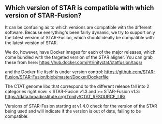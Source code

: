 
## Which version of STAR is compatible with which version of STAR-Fusion?

It can be confusing as to which versions are compatible with the different software.   Because everything's been fairly dynamic, we try to support only the latest version of STAR-Fusion, which should ideally be compatible with the latest version of STAR.

We do, however, have Docker images for each of the major releases, which come bundled with the targeted version of the STAR aligner.  You can grab these from here:
https://hub.docker.com/r/trinityctat/ctatfusion/tags/

and the Docker file itself is under version control:
https://github.com/STAR-Fusion/STAR-Fusion/blob/master/Docker/Dockerfile

The CTAT genome libs that correspond to the different release fall into 2 categories right now:  < STAR-Fusion v1.3 and >= STAR-Fusion v1.3:
https://data.broadinstitute.org/Trinity/CTAT_RESOURCE_LIB/

Versions of STAR-Fusion starting at v1.4.0 check for the version of the STAR being used and will indicate if the version is out of date, failing to be compatible.